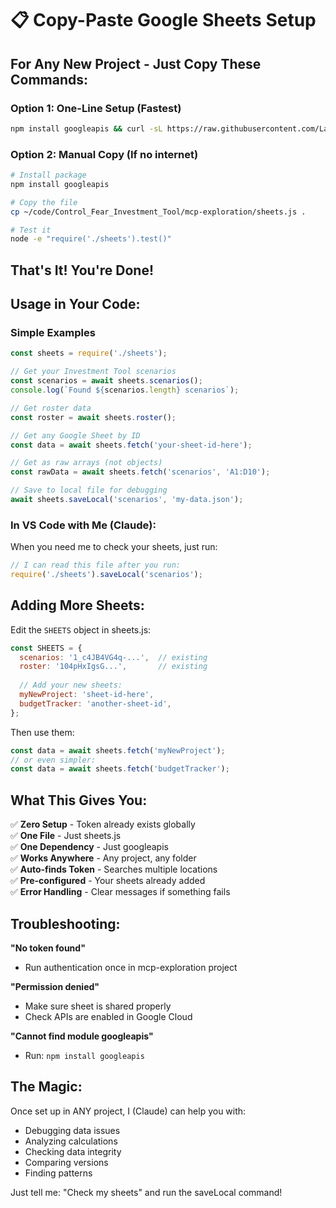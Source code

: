 # 📋 Copy-Paste Google Sheets Setup

## For Any New Project - Just Copy These Commands:

### Option 1: One-Line Setup (Fastest)
```bash
npm install googleapis && curl -sL https://raw.githubusercontent.com/Larry-Yatch/investment-tool/main/sheets.js > sheets.js
```

### Option 2: Manual Copy (If no internet)
```bash
# Install package
npm install googleapis

# Copy the file
cp ~/code/Control_Fear_Investment_Tool/mcp-exploration/sheets.js .

# Test it
node -e "require('./sheets').test()"
```

## That's It! You're Done! 

## Usage in Your Code:

### Simple Examples
```javascript
const sheets = require('./sheets');

// Get your Investment Tool scenarios
const scenarios = await sheets.scenarios();
console.log(`Found ${scenarios.length} scenarios`);

// Get roster data  
const roster = await sheets.roster();

// Get any Google Sheet by ID
const data = await sheets.fetch('your-sheet-id-here');

// Get as raw arrays (not objects)
const rawData = await sheets.fetch('scenarios', 'A1:D10');

// Save to local file for debugging
await sheets.saveLocal('scenarios', 'my-data.json');
```

### In VS Code with Me (Claude):
When you need me to check your sheets, just run:
```javascript
// I can read this file after you run:
require('./sheets').saveLocal('scenarios');
```

## Adding More Sheets:

Edit the `SHEETS` object in sheets.js:
```javascript
const SHEETS = {
  scenarios: '1_c4JB4VG4q-...',  // existing
  roster: '104pHxIgsG...',       // existing
  
  // Add your new sheets:
  myNewProject: 'sheet-id-here',
  budgetTracker: 'another-sheet-id',
};
```

Then use them:
```javascript
const data = await sheets.fetch('myNewProject');
// or even simpler:
const data = await sheets.fetch('budgetTracker');
```

## What This Gives You:

✅ **Zero Setup** - Token already exists globally  
✅ **One File** - Just sheets.js  
✅ **One Dependency** - Just googleapis  
✅ **Works Anywhere** - Any project, any folder  
✅ **Auto-finds Token** - Searches multiple locations  
✅ **Pre-configured** - Your sheets already added  
✅ **Error Handling** - Clear messages if something fails  

## Troubleshooting:

**"No token found"**
- Run authentication once in mcp-exploration project

**"Permission denied"**  
- Make sure sheet is shared properly
- Check APIs are enabled in Google Cloud

**"Cannot find module googleapis"**
- Run: `npm install googleapis`

## The Magic:

Once set up in ANY project, I (Claude) can help you with:
- Debugging data issues
- Analyzing calculations  
- Checking data integrity
- Comparing versions
- Finding patterns

Just tell me: "Check my sheets" and run the saveLocal command!